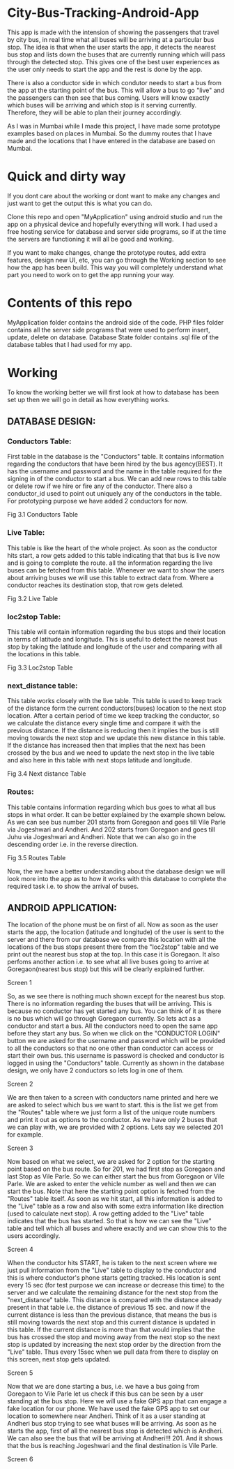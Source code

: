 # City-Bus-Tracking-Android-App

This app is made with the intension of showing the passengers that travel by city bus, in real time what all buses will be arriving at a particular bus stop. The idea is that when the user starts the app, it detects the nearest bus stop and lists down the buses that are currently running which will pass through the detected stop. This gives one of the best user experiences as the user only needs to start the app and the rest is done by the app. 

There is also a conductor side in which condutor needs to start a bus from the app at the starting point of the bus. This will allow a bus to go "live" and the passengers can then see that bus coming. Users will know exactly which buses will be arriving and which stop is it serving currently. Therefore, they will be able to plan their journey accordingly. 

As I was in Mumbai while I made this project, I have made some prototype examples based on places in Mumbai. So the dummy routes that I have made and the locations that I have entered in the database are based on Mumbai.



# Quick and dirty way 

If you dont care about the working or dont want to make any changes and just want to get the output this is what you can do.

Clone this repo and open "MyApplication" using android studio and run the app on a physical device and hopefully everything will work. I had used a free hosting service for database and server side programs, so if at the time the servers are functioning it will all be good and working. 

If you want to make changes, change the prototype routes, add extra features, design new UI, etc, you can go through the Working section to see how the app has been build. This way you will completely understand what part you need to work on to get the app running your way. 

# Contents of this repo

MyApplication folder contains the android side of the code.
PHP files folder contains all the server side programs that were used to perform insert, update, delete on database.
Database State folder contains .sql file of the database tables that I had used for my app.

# Working

To know the working better we will first look at how to database has been set up then we will go in detail as how everything works.

## DATABASE DESIGN:

### Conductors Table:
First table in the database is the "Conductors" table. It contains information regarding the conductors that have been hired by the bus agency(BEST). It has the username and password and the name in the table required for the signing in of the conductor to start a bus. We can add new rows to this table or delete row if we hire or fire any of the conductor. There also a conductor_id used to point out uniquely any of the conductors in the table. For prototyping purpose we have added 2 conductors for now.


Fig 3.1 Conductors Table

### Live Table:
This table is like the heart of the whole project. As soon as the conductor hits start, a row gets added to this table indicating that that bus is live now and is going to complete the route. all the information regarding the live buses can be fetched from this table. Whenever we want to show the users about arriving buses we will use this table to extract data from. Where a conductor reaches its destination stop, that row gets deleted.


Fig 3.2 Live Table

### loc2stop Table:
This table will contain information regarding the bus stops and their location in terms of latitude and longitude. This is useful to detect the nearest bus stop by taking the latitude and longitude of the user and comparing with all the locations in this table.


Fig 3.3 Loc2stop Table


### next_distance table:
This table works closely with the live table. This table is used to keep track of the distance form the current conductors(buses) location to the next stop location. After a certain period of time we keep tracking the conductor, so we calculate the distance every single time and compare it with the previous distance. If the distance is reducing then it implies the bus is still moving towards the next stop and we update this new distance in this table. If the distance has increased then that implies that the next has been crossed by the bus and we need to update the next stop in the live table and also here in this table with next stops latitude and longitude.


Fig 3.4 Next distance Table


### Routes:
This table contains information regarding which bus goes to what all bus stops in what order. It can be better explained by the example shown below. As we can see bus number 201 starts from Goregaon and goes till Vile Parle via Jogeshwari and Andheri. And 202 starts from Goregaon and goes till Juhu via Jogeshwari and Andheri. Note that we can also go in the descending order i.e. in the reverse direction.


Fig 3.5 Routes Table

Now, the we have a better understanding about the database design we will look more into the app as to how it works with this database to complete the required task i.e. to show the arrival of buses. 







## ANDROID APPLICATION:
The location of the phone must be on first of all. Now as soon as the user starts the app, the location (latitude and longitude) of the user is sent to the server and there from our database we compare this location with all the locations of the bus stops present there from the "loc2stop" table and we print out the nearest bus stop at the top. In this case it is Goregaon. It also perfoms another action i.e. to see what all live buses going to arrive at Goregaon(nearest bus stop) but this will be clearly explained further.


Screen 1

So, as we see there is nothing much shown except for the nearest bus stop. There is no information regarding the buses that will be arriving. This is because no conductor has yet started any bus. You can think of it as there is no bus which will go through Goregaon currently.
So lets act as a conductor and start a bus. All the conductors need to open the same app before they start any bus. So when we click on the "CONDUCTOR LOGIN" button we are asked for the username and password which will be provided to all the conductors so that no one other than conductor can access or start their own bus. this username is password is checked and conductor is logged in using the "Conductors" table. Currently as shown in the database design, we only have 2 conductors so lets log in one of them.



Screen 2

We are then taken to a screen with conductors name printed and here we are asked to select which bus we want to start. this is the list we get from the "Routes" table where we just form a list of the unique route numbers and print it out as options to the conductor. As we have only 2 buses that we can play with, we are provided with 2 options. Lets say we selected 201 for example.


Screen 3

Now based on what we select, we are asked for 2 option for the starting point based on the bus route. So for 201, we had first stop as Goregaon and last Stop as Vile Parle. So we can either start the bus from Goregaon or Vile Parle. We are asked to enter the vehicle number as well and then we can start the bus. Note that here the starting point option is fetched from the "Routes" table itself. As soon as we hit start, all this information is added to the "Live" table as a row and also with some extra information like direction (used to calculate next stop). A row getting added to the "Live" table indicates that the bus has started. So that is how we can see the "Live" table and tell which all buses and where exactly and we can show this to the users accordingly.


Screen 4


When the conductor hits START, he is taken to the next screen where we just pull information from the "Live" table to display to the conductor and this is where conductor's phone starts getting tracked. His location is sent every 15 sec (for test purpose we can increase or decrease this time) to the server and we calculate the remaining distance for the next stop from the "next_distance" table. This distance is compared with the distance already present in that table i.e. the distance of previous 15 sec. and now if the current distance is less than the previous distance, that means the bus is still moving towards the next stop and this current distance is updated in this table. If the current distance is more than that would implies that the bus has crossed the stop and moving away from the next stop so the next stop is updated by increasing the next stop order by the direction from the "Live" table. Thus every 15sec when we pull data from there to display on this screen, next stop gets updated.

Screen 5


Now that we are done starting a bus, i.e. we have a bus going from Goregaon to Vile Parle let us  check if this bus can be seen by a user standing at the bus stop. Here we will use a fake GPS app that can engage a fake location for our phone. We have used the fake GPS app to set our location to somewhere near Andheri. Think of it as a user standing at Andheri bus stop trying to see what buses will be arriving. As soon as he starts the app, first of all the nearest bus stop is detected which is Andheri. We can also see the bus that will be arriving at Andheri!!! 201. And it shows that the bus is reaching Jogeshwari and the final destination is Vile Parle.


Screen 6




